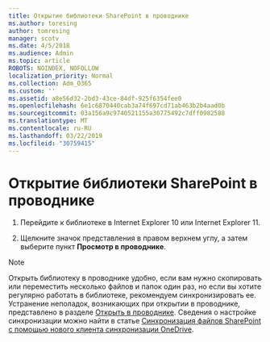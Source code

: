 ```yaml
---
title: Открытие библиотеки SharePoint в проводнике
ms.author: toresing
author: tomresing
manager: scotv
ms.date: 4/5/2018
ms.audience: Admin
ms.topic: article
ROBOTS: NOINDEX, NOFOLLOW
localization_priority: Normal
ms.collection: Adm_O365
ms.custom: ''
ms.assetid: a8e56d32-2bd3-43ce-84df-925f6354fee0
ms.openlocfilehash: 6e1c6870440cab3a74f697cd71ab463b2b4aad0b
ms.sourcegitcommit: 03a156a9c9740521155a30775492c7dff0982588
ms.translationtype: MT
ms.contentlocale: ru-RU
ms.lasthandoff: 03/22/2019
ms.locfileid: "30759415"
---
```

# <a name="open-a-sharepoint-library-in-file-explorer"></a>Открытие библиотеки SharePoint в проводнике

1. Перейдите к библиотеке в Internet Explorer 10 или Internet Explorer 11. 
    
2. Щелкните значок представления в правом верхнем углу, а затем выберите пункт **Просмотр в проводнике**.
    
> [!NOTE]
> Открыть библиотеку в проводнике удобно, если вам нужно скопировать или переместить несколько файлов и папок один раз, но если вы хотите регулярно работать в библиотеке, рекомендуем синхронизировать ее. Устранение неполадок, возникающих при открытии в проводнике, представлено в разделе [Открыть в проводнике](https://go.microsoft.com/fwlink/?linkid=871665). Сведения о настройке синхронизации можно найти в статье [Синхронизация файлов SharePoint с помощью нового клиента синхронизации OneDrive](https://go.microsoft.com/fwlink/?linkid=871666). 
  

